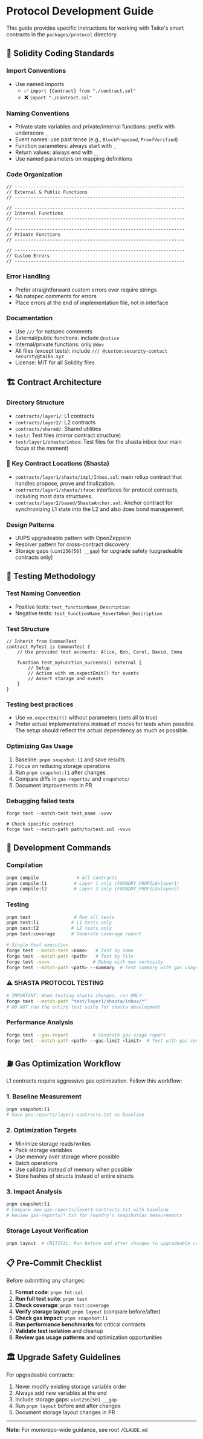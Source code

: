 # Protocol Development Guide

This guide provides specific instructions for working with Taiko's smart contracts in the `packages/protocol` directory.

## 🎨 Solidity Coding Standards

### Import Conventions

- Use named imports
  - ✅ `import {Contract} from "./contract.sol"`
  - ❌ `import "./contract.sol"`

### Naming Conventions

- Private state variables and private/internal functions: prefix with underscore `_`
- Event names: use past tense (e.g., `BlockProposed`, `ProofVerified`)
- Function parameters: always start with `_`
- Return values: always end with `_`
- Use named parameters on mapping definitions

### Code Organization

```solidity
// ---------------------------------------------------------------
// External & Public Functions
// ---------------------------------------------------------------

// ---------------------------------------------------------------
// Internal Functions
// ---------------------------------------------------------------

// ---------------------------------------------------------------
// Private Functions
// ---------------------------------------------------------------

// ---------------------------------------------------------------
// Custom Errors
// ---------------------------------------------------------------
```

### Error Handling

- Prefer straightforward custom errors over require strings
- No natspec comments for errors
- Place errors at the end of implementation file, not in interface

### Documentation

- Use `///` for natspec comments
- External/public functions: include `@notice`
- Internal/private functions: only `@dev`
- All files (except tests): include `/// @custom:security-contact security@taiko.xyz`
- License: MIT for all Solidity files

## 🏗️ Contract Architecture

### Directory Structure

- `contracts/layer1/`: L1 contracts
- `contracts/layer2/`: L2 contracts
- `contracts/shared/`: Shared utilities
- `test/`: Test files (mirror contract structure)
- `test/layer1/shasta/inbox`: Test files for the shasta inbox (our main focus at the moment)

### 📍 Key Contract Locations (Shasta)

- `contracts/layer1/shasta/impl/Inbox.sol`: main rollup contract that handles propose, prove and finalization.
- `contracts/layer1/shasta/iface`: interfaces for protocol contracts, including most data structures.
- `contracts/layer2/based/ShastaAnchor.sol`: Anchor contract for synchronizing L1 state into the L2 and also does bond management.

### Design Patterns

- UUPS upgradeable pattern with OpenZeppelin
- Resolver pattern for cross-contract discovery
- Storage gaps (`uint256[50] __gap`) for upgrade safety (upgradeable contracts only)

## 🧪 Testing Methodology

### Test Naming Convention

- Positive tests: `test_functionName_Description`
- Negative tests: `test_functionName_RevertWhen_Description`

### Test Structure

```solidity
// Inherit from CommonTest
contract MyTest is CommonTest {
    // Use provided test accounts: Alice, Bob, Carol, David, Emma

    function test_myFunction_succeeds() external {
        // Setup
        // Action with vm.expectEmit() for events
        // Assert storage and events
    }
}
```

### Testing best practices

- Use `vm.expectEmit()` without parameters (sets all to true)
- Prefer actual implementations instead of mocks for tests when possible. The setup should reflect the actual dependency as much as possible.

### Optimizing Gas Usage

1. Baseline: `pnpm snapshot:l1` and save results
2. Focus on reducing storage operations
3. Run `pnpm snapshot:l1` after changes
4. Compare diffs in `gas-reports/` and `snapshots/`
5. Document improvements in PR

### Debugging failed tests

```
forge test --match-test test_name -vvvv

# Check specific contract
forge test --match-path path/to/test.sol -vvvv
```

## 🚀 Development Commands

### Compilation

```bash
pnpm compile              # All contracts
pnpm compile:l1          # Layer 1 only (FOUNDRY_PROFILE=layer1)
pnpm compile:l2          # Layer 2 only (FOUNDRY_PROFILE=layer2)
```

### Testing

```bash
pnpm test                # Run all tests
pnpm test:l1            # L1 tests only
pnpm test:l2            # L2 tests only
pnpm test:coverage      # Generate coverage report

# Single test execution
forge test --match-test <name>   # Test by name
forge test --match-path <path>   # Test by file
forge test -vvvv                # Debug with max verbosity
forge test --match-path <path> --summary  # Test summary with gas usage
```

### ⚠️ SHASTA PROTOCOL TESTING

```bash
# IMPORTANT: When testing shasta changes, run ONLY:
forge test --match-path "test/layer1/shasta/inbox/*"
# DO NOT run the entire test suite for shasta development
```

### Performance Analysis

```bash
forge test --gas-report         # Generate gas usage report
forge test --match-path <path> --gas-limit <limit>  # Test with gas constraints
```

## ⛽ Gas Optimization Workflow

L1 contracts require aggressive gas optimization. Follow this workflow:

### 1. Baseline Measurement

```bash
pnpm snapshot:l1
# Save gas-reports/layer1-contracts.txt as baseline
```

### 2. Optimization Targets

- Minimize storage reads/writes
- Pack storage variables
- Use memory over storage where possible
- Batch operations
- Use calldata instead of memory when possible
- Store hashes of structs instead of entire structs

### 3. Impact Analysis

```bash
pnpm snapshot:l1
# Compare new gas-reports/layer1-contracts.txt with baseline
# Review gas-reports/*.txt for Foundry's snapshotGas measurements
```

### Storage Layout Verification

```bash
pnpm layout  # CRITICAL: Run before and after changes to upgradeable contracts
```

## 📋 Pre-Commit Checklist

Before submitting any changes:

1. **Format code**: `pnpm fmt:sol`
2. **Run full test suite**: `pnpm test`
3. **Check coverage**: `pnpm test:coverage`
4. **Verify storage layout**: `pnpm layout` (compare before/after)
5. **Check gas impact**: `pnpm snapshot:l1`
6. **Run performance benchmarks** for critical contracts
7. **Validate test isolation** and cleanup
8. **Review gas usage patterns** and optimization opportunities

## 🏛️ Upgrade Safety Guidelines

For upgradeable contracts:

1. Never modify existing storage variable order
2. Always add new variables at the end
3. Include storage gaps: `uint256[50] __gap`
4. Run `pnpm layout` before and after changes
5. Document storage layout changes in PR

---

**Note**: For monorepo-wide guidance, see root `/CLAUDE.md`
